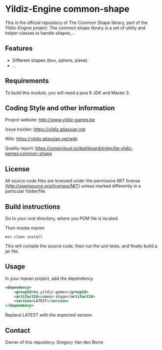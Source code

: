 # Yildiz-Engine common-shape

This is the official repository of The Common Shape library, part of the Yildiz-Engine project.
The common shape library is a set of utility and helper classes to handle shapes,...

## Features

* Different shapes (box, sphere, plane).
* ...

## Requirements

To build this module, you will need a java 9 JDK and Maven 3.

## Coding Style and other information

Project website:
http://www.yildiz-games.be

Issue tracker:
https://yildiz.atlassian.net

Wiki:
https://yildiz.atlassian.net/wiki

Quality report:
https://sonarcloud.io/dashboard/index/be.yildiz-games:common-shape

## License

All source code files are licensed under the permissive MIT license
(http://opensource.org/licenses/MIT) unless marked differently in a particular folder/file.

## Build instructions

Go to your root directory, where you POM file is located.

Then invoke maven

	mvn clean install

This will compile the source code, then run the unit tests, and finally build a jar file.

## Usage

In your maven project, add the dependency

```xml
<dependency>
    <groupId>be.yildiz-games</groupId>
    <artifactId>common-shape</artifactId>
    <version>LATEST</version>
</dependency>
```
Replace LATEST with the expected version.

## Contact
Owner of this repository: Grégory Van den Borre
